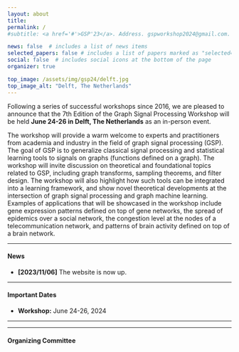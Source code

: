 ```yaml
---
layout: about
title: 
permalink: /
#subtitle: <a href='#'>GSP'23</a>. Address. gspworkshop2024@gmail.com. Moto. Etc.

news: false  # includes a list of news items
selected_papers: false # includes a list of papers marked as "selected={true}"
social: false  # includes social icons at the bottom of the page
organizer: true

top_image: /assets/img/gsp24/delft.jpg
top_image_alt: "Delft, The Netherlands"
---
```


Following a series of successful workshops since 2016, we are pleased to announce that the 7th Edition of the Graph Signal Processing Workshop will be held **June 24-26 in Delft, The Netherlands** as an in-person event.

The workshop will provide a warm welcome to experts and practitioners from academia and industry in the field of graph signal processing (GSP). The goal of GSP is to generalize classical signal processing and statistical learning tools to signals on graphs (functions defined on a graph). The workshop will invite discussion on theoretical and foundational topics related to GSP, including graph transforms, sampling theorems, and filter design. The workshop will also highlight how such tools can be integrated into a learning framework, and show novel theoretical developments at the intersection of graph signal processing and graph machine learning. Examples of applications that will be showcased in the workshop include gene expression patterns defined on top of gene networks, the spread of epidemics over a social network, the congestion level at the nodes of a telecommunication network, and patterns of brain activity defined on top of a brain network.

---
#### News
+ **[2023/11/06]** The website is now up.
---
#### Important Dates
+ **Workshop:** June 24-26, 2024

---
---
#### Organizing Committee
<!---
+ [Geert Leus](https://sps.ewi.tudelft.nl/People/bio.php?id=3)(Delft University of Technology)
+ [Elvin Isufi](https://sites.google.com/site/elvinisufihp/) (Delft University of Technology)
+ [Antonio Marques](https://www.tsc.urjc.es/~amarques/) (King Juan Carlos University)
--->

